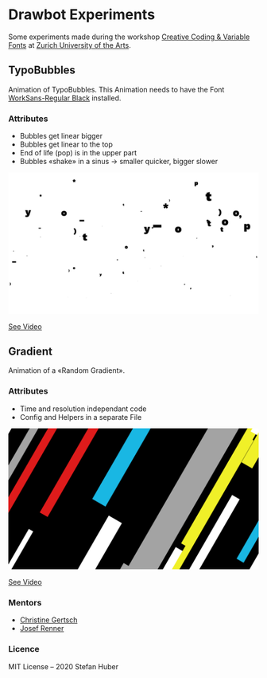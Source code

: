 # Drawbot Experiments
Some experiments made during the workshop [Creative Coding & Variable Fonts](https://web.archive.org/web/20200207142557/https://www.zhdk.ch/weiterbildung/sws/creative-coding-variable-fonts-programmierte-und-animierte-typografie-7475) at [Zurich University of the Arts](https://www.zhdk.ch/en/).


## TypoBubbles
Animation of TypoBubbles. This Animation needs to have the Font [WorkSans-Regular Black](http://weiweihuanghuang.github.io/Work-Sans/) installed.

### Attributes
* Bubbles get linear bigger
* Bubbles get linear to the top
* End of life (pop) is in the upper part
* Bubbles «shake» in a sinus → smaller quicker, bigger slower

![example](./src/typo-bubbles/doc/typo-bubbles.png)

[See Video](https://cdn.jsdelivr.net/gh/signalwerk/drawbot.experiments@master/src/typo-bubbles/doc/typo-bubbles.mp4)


## Gradient
Animation of a «Random Gradient».

### Attributes
* Time and resolution independant code
* Config and Helpers in a separate File

![example](./src/gradient/doc/gradient.png)

[See Video](https://cdn.jsdelivr.net/gh/signalwerk/drawbot.experiments@master/src/gradient/doc/gradient.mp4)


### Mentors
* [Christine Gertsch](https://christinegertsch.net/)
* [Josef Renner](https://www.zhdk.ch/person/josef-renner-9277)


### Licence
MIT License –  2020 Stefan Huber
